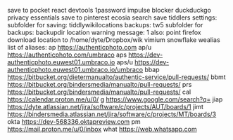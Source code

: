 save to pocket
react devtools
1password
impulse blocker
duckduckgo privacy essentials
save to pinterest
ecosia search
save tiddlers
	settings:
		subfolder for saving: tiddlywikilocations
		backups: tw5
		subfolder for backups: backupdir
		location warning message: 1
	also: point firefox download location to ⁦/home/dyte/Dropbox/wik
vimium
snowflake
wealias
	list of aliases:
ap https://authenticphoto.com
ap/u https://authenticphoto.com/umbraco
aps https://dev-authenticphoto.euwest01.umbraco.io
aps/u https://dev-authenticphoto.euwest01.umbraco.io/umbraco
bbap https://bitbucket.org/dietermanualto/authentic-service/pull-requests/
bbmt https://bitbucket.org/bindersmedia/manualto/pull-requests/
prs https://bitbucket.org/bindersmedia/manualto/pull-requests/
cal https://calendar.proton.me/u/0/
g https://www.google.com/search?q=
jiap https://dyte.atlassian.net/jira/software/c/projects/AUT/boards/1
jimt https://bindersmedia.atlassian.net/jira/software/c/projects/MT/boards/3
okta https://dev-568336.oktapreview.com
pm https://mail.proton.me/u/0/inbox
what https://web.whatsapp.com
